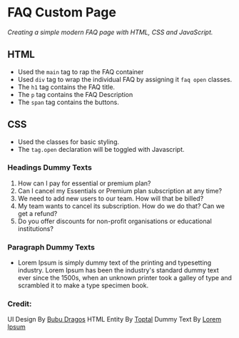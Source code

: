 # FAQ Custom Page

*Creating a simple modern FAQ page with HTML, CSS and JavaScript.*

## HTML
* Used the `main` tag to rap the FAQ container
* Used `div` tag to wrap the individual FAQ by assigning it `faq open` classes. 
* The `h1` tag contains the FAQ title.
* The `p` tag contains the FAQ Description
* The `span` tag contains the buttons. 

## CSS 
* Used the classes for basic styling. 
* The `tag.open` declaration will be toggled with Javascript. 


### Headings Dummy Texts
1. How can I pay for essential or premium plan?
2. Can I cancel my Essentials or Premium plan subscription at any time?
3. We need to add new users to our team. How will that be billed?
4. My team wants to cancel its subscription. How do we do that? Can we get a refund?
5. Do you offer discounts for non-profit organisations or educational institutions?

### Paragraph Dummy Texts
* Lorem Ipsum is simply dummy text of the printing and typesetting industry. Lorem Ipsum has been the industry's standard dummy text ever since the 1500s, when an unknown printer took a galley of type and scrambled it to make a type specimen book.


### Credit: 
UI Design By [Bubu Dragos](https://dribbble.com/shots/14910012-Daily-UI-FAQ)
HTML Entity By [Toptal](https://www.toptal.com/designers/htmlarrows/)
Dummy Text By [Lorem Ipsum](https://www.lipsum.com)



